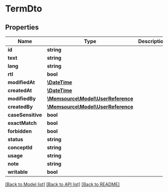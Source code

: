# TermDto

## Properties
Name | Type | Description | Notes
------------ | ------------- | ------------- | -------------
**id** | **string** |  | [optional] 
**text** | **string** |  | [optional] 
**lang** | **string** |  | [optional] 
**rtl** | **bool** |  | [optional] 
**modifiedAt** | [**\DateTime**](\DateTime.md) |  | [optional] 
**createdAt** | [**\DateTime**](\DateTime.md) |  | [optional] 
**modifiedBy** | [**\Memsource\Model\UserReference**](UserReference.md) |  | [optional] 
**createdBy** | [**\Memsource\Model\UserReference**](UserReference.md) |  | [optional] 
**caseSensitive** | **bool** |  | [optional] 
**exactMatch** | **bool** |  | [optional] 
**forbidden** | **bool** |  | [optional] 
**status** | **string** |  | [optional] 
**conceptId** | **string** |  | [optional] 
**usage** | **string** |  | [optional] 
**note** | **string** |  | [optional] 
**writable** | **bool** |  | [optional] 

[[Back to Model list]](../README.md#documentation-for-models) [[Back to API list]](../README.md#documentation-for-api-endpoints) [[Back to README]](../README.md)


